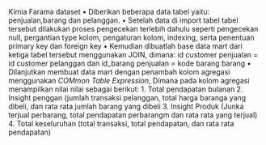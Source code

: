 Kimia Farama dataset
•  Diberikan beberapa data tabel yaitu: penjualan,barang dan pelanggan.
•  Setelah data di import tabel tabel tersebut dilakukan proses pengecekan terlebih dahulu
   seperti pengecekan null, pergantian type kolom, pengaturan kolom, indexing, serta 
   penentuan primary key dan foreign key
•  Kemudian dibuatlah base data mart dari ketiga tabel tersebut menggunakan JOIN, dimana:
   id customer penjualan = id customer pelanggan dan id_barang penjualan = kode barang barang
•  Dilanjutkan membuat data mart dengan penambah kolom agregasi menggunakan _COMmon Table Expression_,
    Dimana pada kolom agregasi menampilkan nilai nilai sebagai berikut:
    1. Total pendapatan bulanan
    2. Insight penggan (jumlah transaksi pelanggan, total harga baranga yang dibeli, dan rata rata jumlah barang yang dibeli
    3. Insight Produk (Junka terjual perbarang, total pendapatan perbarangm dan rata rata yang terjual)
    4. Total keseluruhan (total transaksi, total pendapatan, dan rata rata pendapatan)

